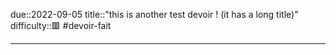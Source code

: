 due::2022-09-05
title::"this is another test devoir ! (it has a long title)"
difficulty::🟥
#devoir-fait 

---
